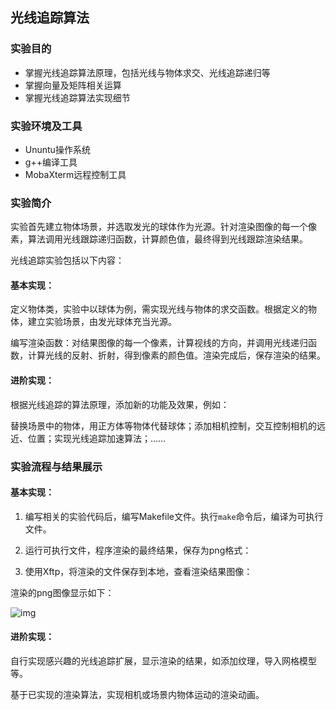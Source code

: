 ## 光线追踪算法

### 实验目的

- 掌握光线追踪算法原理，包括光线与物体求交、光线追踪递归等
- 掌握向量及矩阵相关运算
- 掌握光线追踪算法实现细节

### 实验环境及工具

- Ununtu操作系统
- g++编译工具
- MobaXterm远程控制工具

### 实验简介

 实验首先建立物体场景，并选取发光的球体作为光源。针对渲染图像的每一个像素，算法调用光线跟踪递归函数，计算颜色值，最终得到光线跟踪渲染结果。

 光线追踪实验包括以下内容：

#### 基本实现：

 定义物体类，实验中以球体为例，需实现光线与物体的求交函数。根据定义的物体，建立实验场景，由发光球体充当光源。

 编写渲染函数：对结果图像的每一个像素，计算视线的方向，并调用光线递归函数，计算光线的反射、折射，得到像素的颜色值。渲染完成后，保存渲染的结果。

#### 进阶实现：

 根据光线追踪的算法原理，添加新的功能及效果，例如：

 替换场景中的物体，用正方体等物体代替球体；添加相机控制，交互控制相机的远近、位置；实现光线追踪加速算法；……

### 实验流程与结果展示

#### 基本实现：

 1. 编写相关的实验代码后，编写Makefile文件。执行`make`命令后，编译为可执行文件。

 2. 运行可执行文件，程序渲染的最终结果，保存为png格式：

 3. 使用Xftp，将渲染的文件保存到本地，查看渲染结果图像：

 渲染的png图像显示如下：

![img](https://www.conelab.cn:9010/xxgt/history/2c951ce09eed4d2297564c4eb9cba22d1637288695463.png)

#### 进阶实现：

 自行实现感兴趣的光线追踪扩展，显示渲染的结果，如添加纹理，导入网格模型等。

 基于已实现的渲染算法，实现相机或场景内物体运动的渲染动画。

